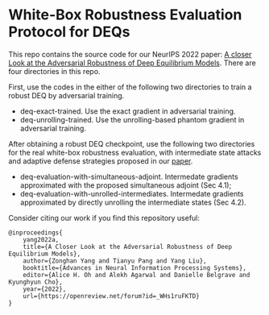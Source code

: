 # White-Box Robustness Evaluation Protocol for DEQs

This repo contains the source code for our NeurIPS 2022 paper: [A closer Look at the Adversarial Robustness of Deep Equilibrium Models](https://openreview.net/forum?id=_WHs1ruFKTD). There are four directories in this repo. 

First, use the codes in the either of the following two directories to train a robust DEQ by adversarial training.

- deq-exact-trained.     Use the exact gradient in adversarial training.
- deq-unrolling-trained. Use the unrolling-based phantom gradient in adversarial training.

After obtaining a robust DEQ checkpoint, use the following two directories for the real white-box robustness evaluation, with intermediate state attacks and adaptive defense strategies proposed in our [paper](https://openreview.net/forum?id=_WHs1ruFKTD).

- deq-evaluation-with-simultaneous-adjoint.   Intermedate gradients approximated with the proposed simultaneous adjoint (Sec 4.1);
- deq-evaluation-with-unrolled-intermediates. Intermedate gradients approximated by directly unrolling the intermediate states (Sec 4.2).

Consider citing our work if you find this repository useful:
```
@inproceedings{
    yang2022a,
    title={A Closer Look at the Adversarial Robustness of Deep Equilibrium Models},
    author={Zonghan Yang and Tianyu Pang and Yang Liu},
    booktitle={Advances in Neural Information Processing Systems},
    editor={Alice H. Oh and Alekh Agarwal and Danielle Belgrave and Kyunghyun Cho},
    year={2022},
    url={https://openreview.net/forum?id=_WHs1ruFKTD}
}
```
